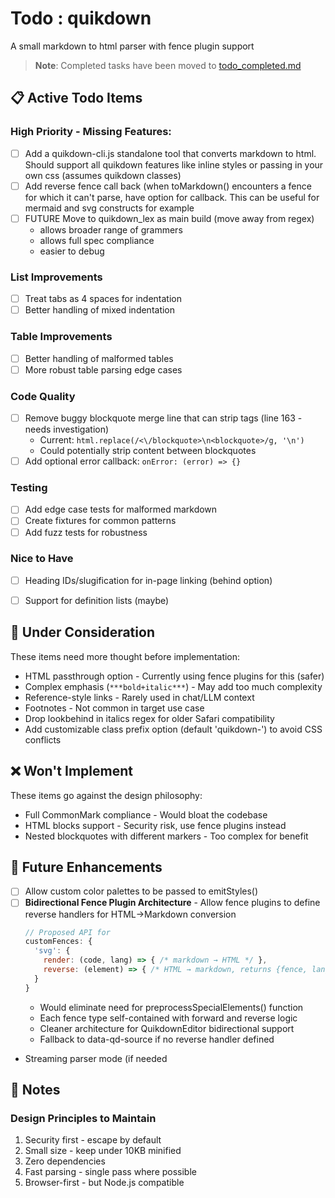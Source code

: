 # Todo : quikdown

A small markdown to html parser with fence plugin support

> **Note**: Completed tasks have been moved to [todo_completed.md](./todo_completed.md)

## 📋 Active Todo Items

### High Priority - Missing Features:

* [ ] Add a quikdown-cli.js standalone tool that converts markdown to html. Should support all quikdown features like inline styles or passing in your own css (assumes quikdown classes)
* [ ] Add reverse fence call back (when toMarkdown() encounters a fence for which it can't parse, have option for callback.  This can be useful for mermaid and svg constructs for example
* [ ] FUTURE Move to quikdown_lex as main build (move away from regex)
  - allows broader range of grammers
  - allows full spec compliance
  - easier to debug

### List Improvements
* [ ] Treat tabs as 4 spaces for indentation
* [ ] Better handling of mixed indentation

### Table Improvements
* [ ] Better handling of malformed tables
* [ ] More robust table parsing edge cases

### Code Quality
* [ ] Remove buggy blockquote merge line that can strip tags (line 163 - needs investigation)
  * Current: `html.replace(/<\/blockquote>\n<blockquote>/g, '\n')`
  * Could potentially strip content between blockquotes
* [ ] Add optional error callback: `onError: (error) => {}`

### Testing
* [ ] Add edge case tests for malformed markdown
* [ ] Create fixtures for common patterns
* [ ] Add fuzz tests for robustness

### Nice to Have
* [ ] Heading IDs/slugification for in-page linking (behind option)
* [ ] Support for definition lists (maybe)


## 🤔 Under Consideration

These items need more thought before implementation:

* HTML passthrough option - Currently using fence plugins for this (safer)
* Complex emphasis (`***bold+italic***`) - May add too much complexity
* Reference-style links - Rarely used in chat/LLM context
* Footnotes - Not common in target use case
* Drop lookbehind in italics regex for older Safari compatibility
* Add customizable class prefix option (default 'quikdown-') to avoid CSS conflicts

## ❌ Won't Implement

These items go against the design philosophy:

* Full CommonMark compliance - Would bloat the codebase
* HTML blocks support - Security risk, use fence plugins instead
* Nested blockquotes with different markers - Too complex for benefit

## 🔮 Future Enhancements

* [ ] Allow custom color palettes to be passed to emitStyles()
* [ ] **Bidirectional Fence Plugin Architecture** - Allow fence plugins to define reverse handlers for HTML→Markdown conversion
  ```javascript
  // Proposed API for 
  customFences: {
    'svg': {
      render: (code, lang) => { /* markdown → HTML */ },
      reverse: (element) => { /* HTML → markdown, returns {fence, lang, content} */ }
    }
  }
  ```
  - Would eliminate need for preprocessSpecialElements() function
  - Each fence type self-contained with forward and reverse logic
  - Cleaner architecture for QuikdownEditor bidirectional support
  - Fallback to data-qd-source if no reverse handler defined

* Streaming parser mode (if needed
## 📝 Notes

### Design Principles to Maintain
1. Security first - escape by default
2. Small size - keep under 10KB minified
3. Zero dependencies
4. Fast parsing - single pass where possible
5. Browser-first - but Node.js compatible

